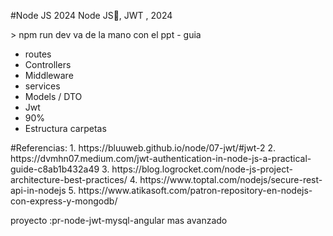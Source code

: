 #Node JS 2024
Node JS📗,  JWT  , 2024
</hr>
 > npm run dev

</hr>
va de la mano con el ppt - guia

- routes
- Controllers
- Middleware
- services
- Models / DTO
- Jwt
- 90%
- Estructura carpetas

</hr>
#Referencias:
1. https://bluuweb.github.io/node/07-jwt/#jwt-2
2. https://dvmhn07.medium.com/jwt-authentication-in-node-js-a-practical-guide-c8ab1b432a49
3. https://blog.logrocket.com/node-js-project-architecture-best-practices/
4. https://www.toptal.com/nodejs/secure-rest-api-in-nodejs
5. https://www.atikasoft.com/patron-repository-en-nodejs-con-express-y-mongodb/


proyecto :pr-node-jwt-mysql-angular mas avanzado
